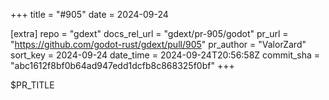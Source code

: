 +++
title = "#905"
date = 2024-09-24

[extra]
repo = "gdext"
docs_rel_url = "gdext/pr-905/godot"
pr_url = "https://github.com/godot-rust/gdext/pull/905"
pr_author = "ValorZard"
sort_key = 2024-09-24
date_time = 2024-09-24T20:56:58Z
commit_sha = "abc1612f8bf0b64ad947edd1dcfb8c868325f0bf"
+++

$PR_TITLE
